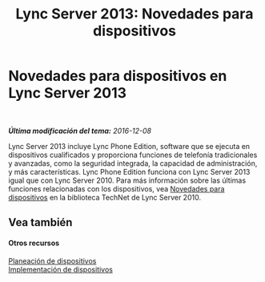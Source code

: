 ﻿---
title: 'Lync Server 2013: Novedades para dispositivos'
TOCTitle: Novedades para dispositivos
ms:assetid: d5481b83-99b7-46e3-9167-9811bded1f50
ms:mtpsurl: https://technet.microsoft.com/es-es/library/Gg398926(v=OCS.15)
ms:contentKeyID: 48276797
ms.date: 01/07/2017
mtps_version: v=OCS.15
ms.translationtype: HT
---

# Novedades para dispositivos en Lync Server 2013

 

_**Última modificación del tema:** 2016-12-08_

Lync Server 2013 incluye Lync Phone Edition, software que se ejecuta en dispositivos cualificados y proporciona funciones de telefonía tradicionales y avanzadas, como la seguridad integrada, la capacidad de administración, y más características. Lync Phone Edition funciona con Lync Server 2013 igual que con Lync Server 2010. Para más información sobre las últimas funciones relacionadas con los dispositivos, vea [Novedades para dispositivos](http://go.microsoft.com/fwlink/p/?linkid=256490) en la biblioteca TechNet de Lync Server 2010.

## Vea también

#### Otros recursos

[Planeación de dispositivos](http://go.microsoft.com/fwlink/p/?linkid=256483)  
[Implementación de dispositivos](http://go.microsoft.com/fwlink/p/?linkid=256483)

